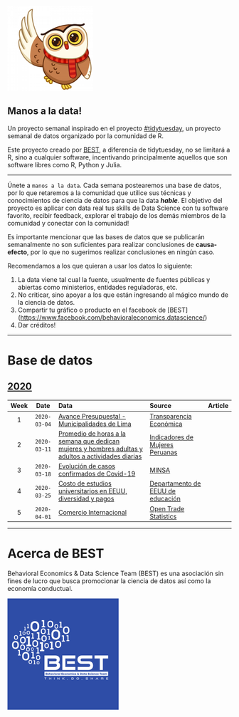 ![](static/polarowl1.png)

## Manos a la data!

Un proyecto semanal inspirado en el proyecto [#tidytuesday](https://github.com/rfordatascience/tidytuesday), un proyecto  semanal de datos organizado por la comunidad de R.

Este proyecto creado por [BEST](http://besteamperu.org/), a diferencia de tidytuesday, no se limitará a R, sino a cualquier software, incentivando principalmente aquellos que son software libres como R, Python y Julia.

***

Únete a `manos a la data`. Cada semana postearemos una base de datos, por lo que retaremos a la comunidad que utilice sus técnicas y conocimientos de ciencia de datos para que la data ***hable***. El objetivo del proyecto es aplicar con data real tus skills de Data Science con tu software favorito, recibir feedback, explorar el trabajo de los demás miembros de la comunidad y conectar con la comunidad!

Es importante mencionar que las bases de datos que se publicarán semanalmente no son suficientes para realizar conclusiones de **causa-efecto**, por lo que no sugerimos realizar conclusiones en ningún caso. 

Recomendamos a los que quieran a usar los datos lo siguiente:

1. La data viene tal cual la fuente, usualmente de fuentes públicas y abiertas como ministerios, entidades reguladoras, etc.
2. No criticar, sino apoyar a los que están ingresando al mágico mundo de la ciencia de datos.
3. Compartir tu gráfico o producto en el facebook de [BEST] (https://www.facebook.com/behavioraleconomics.datascience/)
4. Dar créditos!

***

# Base de datos
## [2020](data/2020)  

| Week | Date | Data | Source | Article
| :---: | :---: | :--- | :--- |:---|
| 1 | `2020-03-04` | [Avance Presupuestal - Municipalidades de Lima](http://bit.ly/2VHXjrf) | [Transparencia Económica](http://apps5.mineco.gob.pe/transparencia/mensual/)| |
| 2 | `2020-03-11` | [Promedio de horas a la semana que dedican mujeres y hombres adultas y adultos a actividades diarias](http://bit.ly/38HH0xN) | [Indicadores de Mujeres Peruanas](https://www.datosabiertos.gob.pe/dataset/indicadores-de-mujeres-peruanas/resource/f3139e88-8f61-495b-9350-3b0f58ac9255) | |
| 3 | `2020-03-18` | [Evolución de casos confirmados de Covid-19](http://bit.ly/3bc2yUV) | [MINSA](https://www.gob.pe/minsa/) | |
| 4 | `2020-03-25` | [ Costo de estudios universitarios en EEUU, diversidad y pagos](http://bit.ly/3bc2yUV) | [Departamento de EEUU de educación](https://www.ed.gov/) | |
| 5 | `2020-04-01` | [ Comercio Internacional](https://bit.ly/3bIs448) | [Open Trade Statistics](https://tradestatistics.io/) | |


***

# Acerca de BEST

Behavioral Economics & Data Science Team (BEST) es una asociación sin fines de lucro que busca promocionar la ciencia de datos así como la economía conductual.

![](static/best_logo.png)

